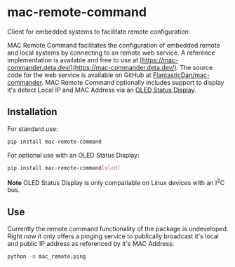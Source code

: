 # mac-remote-command
Client for embedded systems to facilitate remote configuration.

MAC Remote Command facilitates the configuration of embedded remote and local systems by connecting to an remote web service.  A reference implementation is available and free to use at [https://mac-commander.deta.dev/](https://mac-commander.deta.dev/).  The source code for the web service is available on GitHub at [FlantasticDan/mac-commander](https://github.com/FlantasticDan/mac-commander).  MAC Remote Command optionally includes support to display it's detect Local IP and MAC Address via an [OLED Status Display](https://github.com/FlantasticDan/oled-status).

## Installation
For standard use:
```bash
pip install mac-remote-command
```

For optional use with an OLED Status Display:
```bash
pip install mac-remote-command[oled]
```
**Note** OLED Status Display is only compatiable on Linux devices with an I<sup>2</sup>C bus.

## Use
Currently the remote command functionality of the package is undeveloped.  Right now it only offers a pinging service to publically broadcast it's local and public IP address as referenced by it's MAC Address:
```bash
python -m mac_remote.ping
```